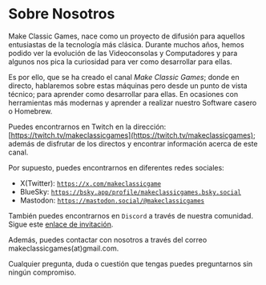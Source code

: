 # Sobre Nosotros

Make Classic Games, nace como un proyecto de difusión para aquellos entusiastas de la tecnología más clásica. Durante muchos años, hemos podido ver la evolución de las Videoconsolas y Computadores y para algunos nos pica la curiosidad para ver como desarrollar para ellas.

Es por ello, que se ha creado el canal _Make Classic Games_; donde en directo, hablaremos sobre estas máquinas pero desde un punto de vista técnico; para aprender como desarrollar para ellas. En ocasiones con herramientas más modernas y aprender a realizar nuestro Software casero o Homebrew.

Puedes encontrarnos en Twitch en la dirección: [https://twitch.tv/makeclassicgames](https://twitch.tv/makeclassicgames); además de disfrutar de los directos y encontrar información acerca de este canal.

Por supuesto, puedes encontrarnos en diferentes redes sociales:

* X(Twitter): [```https://x.com/makeclassicgame```](https://x.com/makeclassicgame)
* BlueSky: [```https://bsky.app/profile/makeclassicgames.bsky.social```](https://bsky.app/profile/makeclassicgames.bsky.social)
* Mastodon: [```https://mastodon.social/@makeclassicgames```](https://mastodon.social/@makeclassicgames)

También puedes encontrarnos en ```Discord``` a través de nuestra comunidad. Sigue este [enlace de invitación](https://discord.gg/P7984gThUq).

Además, puedes contactar con nosotros a través del correo makeclassicgames(at)gmail.com.

Cualquier pregunta, duda o cuestión que tengas puedes preguntarnos sin ningún compromiso.
